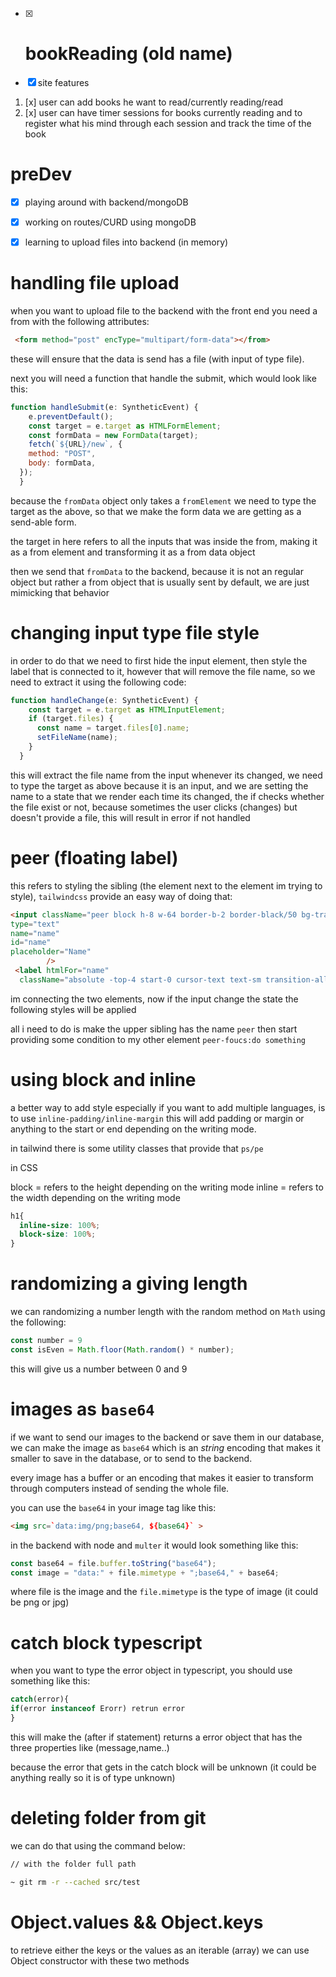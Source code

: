 - [x] # bookReading (old name)

- [x] site features 

1. [x] user can add books he want to read/currently reading/read 
2. [x] user can have timer sessions for books currently reading and to register what his mind through each session and track the time of the book


# preDev

- [x] playing around with backend/mongoDB
- [x] working on routes/CURD using mongoDB
- [x] learning to upload files into backend (in memory)


# handling file upload

when you want to upload file to the backend with the front end you need a from with the following attributes:

```html
 <form method="post" encType="multipart/form-data"></from>
```

these will ensure that the data is send has a file (with input of type file).

next you will need a function that handle the submit, which would look like this:

```jsx
function handleSubmit(e: SyntheticEvent) {
    e.preventDefault();
    const target = e.target as HTMLFormElement;
    const formData = new FormData(target);
    fetch(`${URL}/new`, {
    method: "POST",
    body: formData,
  });
  }
```

because the `fromData` object only takes a `fromElement` we need to type the target as the above, so that we make the form data we are getting as a send-able form.

the target in here refers to all the inputs that was inside the from, making it as a from element and transforming it as a from data object

then we send that  `fromData` to the backend, because it is not an regular object but rather a from object that is usually sent by default, we are just mimicking that behavior

# changing input type file style

in order to do that we need to first hide the input element, then style the label that is connected to it, however that will remove the file name, so we need to extract it using the following code:

```jsx
function handleChange(e: SyntheticEvent) {
    const target = e.target as HTMLInputElement;
    if (target.files) {
      const name = target.files[0].name;
      setFileName(name);
    }
  }
```

this will extract the file name from the input whenever its changed, we need to type the target as above because it is an input, and we are setting the name to a state that we render each time its changed, the if checks whether the file exist or not, because sometimes the user clicks (changes) but doesn't provide a file, this will result in error if not handled


# peer (floating label)

this refers to styling the sibling (the element next to the element im trying to style), `tailwindcss` provide an easy way of doing that:

```html
<input className="peer block h-8 w-64 border-b-2 border-black/50 bg-transparent placeholder-transparent outline-none"
type="text"
name="name"
id="name"
placeholder="Name"
        />
 <label htmlFor="name"
  className="absolute -top-4 start-0 cursor-text text-sm transition-all peer-placeholder-shown:top-1 peer-placeholder-shown:text-base">Your Name</label>
```

im connecting the two elements, now if the input change the state the following styles will be applied

all i need to do is make the upper sibling has the name `peer` then start providing some condition to my other element `peer-foucs:do something`

# using block and inline

a better way to add style especially if you want to add multiple languages, is to use `inline-padding/inline-margin` this will add padding or margin or anything to the start or end depending on the writing mode.

in tailwind there is some utility classes that provide that `ps/pe`

in CSS

block =   refers to the height depending on the writing mode
inline = refers to the width depending on the writing mode

``` css
h1{
  inline-size: 100%;
  block-size: 100%;
}
```

# randomizing a giving length

we can randomizing a number length with the random method on `Math` using the following:

```js
const number = 9
const isEven = Math.floor(Math.random() * number);
```

this will give us a number between 0 and 9

# images as `base64`

if we want to send our images to the backend or save them in our database, we can make the image as `base64` which is an *string* encoding that makes it smaller to save in the database, or to send to the backend.

every image has a buffer or an encoding that makes it easier to transform through computers instead of sending the whole file.

you can use the `base64` in your image tag like this:

```html
<img src=`data:img/png;base64, ${base64}` >
```

in the backend with node and `multer` it would look something like this:

```js
const base64 = file.buffer.toString("base64");
const image = "data:" + file.mimetype + ";base64," + base64;
```

where file is the image and the `file.mimetype` is the type of image (it could be png or jpg) 

# catch block typescript

when you want to type the error object in typescript, you should use something like this:

```js
catch(error){
if(error instanceof Erorr) retrun error
}
```

this will make the (after if statement) returns a error object that has the three properties like (message,name..)

because the error that gets in the catch block will be unknown (it could be anything really so it is of type unknown)

# deleting folder from git

we can do that using the command below:

```bash
// with the folder full path

~ git rm -r --cached src/test
```

# Object.values && Object.keys

to retrieve either the keys or the values as an iterable  (array) we can use Object constructor with these two methods

